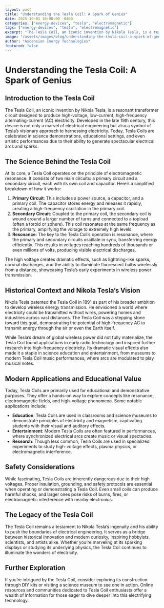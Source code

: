 ```yaml
---
layout: post
title: "Understanding the Tesla Coil: A Spark of Genius"
date: 2025-10-01 10:00:00 -0400
categories: ["energy-devices", "tesla", "electromagnetic"]
tags: ["energy-devices", "tesla", "electromagnetic"]
excerpt: "The Tesla Coil, an iconic invention by Nikola Tesla, is a resonant transformer circuit designed to produce high-voltage, low-current, high-frequency alternating-current (AC) electricity. Developed in the late 19th century, this device is not only a marvel of electrical engineering but also a symbol of Tesla’s visionary approach to harnessing electricity."
image: "/assets/images/blog/understanding-the-tesla-coil-a-spark-of-genius-hero.jpg"
author: "Ascension Energy Technologies"
featured: false
---
```


# Understanding the Tesla Coil: A Spark of Genius

## Introduction to the Tesla Coil
The Tesla Coil, an iconic invention by Nikola Tesla, is a resonant transformer circuit designed to produce high-voltage, low-current, high-frequency alternating-current (AC) electricity. Developed in the late 19th century, this device is not only a marvel of electrical engineering but also a symbol of Tesla’s visionary approach to harnessing electricity. Today, Tesla Coils are celebrated in science demonstrations, educational settings, and even artistic performances due to their ability to generate spectacular electrical arcs and sparks.

## The Science Behind the Tesla Coil
At its core, a Tesla Coil operates on the principle of electromagnetic resonance. It consists of two main circuits: a primary circuit and a secondary circuit, each with its own coil and capacitor. Here’s a simplified breakdown of how it works:

1. **Primary Circuit**: This includes a power source, a capacitor, and a primary coil. The capacitor stores energy and releases it rapidly, creating a high-frequency oscillation in the primary coil.
2. **Secondary Circuit**: Coupled to the primary coil, the secondary coil is wound around a larger number of turns and connected to a topload (often a toroid or sphere). This coil resonates at the same frequency as the primary, amplifying the voltage to extremely high levels.
3. **Resonance**: The key to the Tesla Coil’s operation is resonance, where the primary and secondary circuits oscillate in sync, transferring energy efficiently. This results in voltages reaching hundreds of thousands or even millions of volts, producing visible electrical discharges.

The high voltage creates dramatic effects, such as lightning-like sparks, coronal discharges, and the ability to illuminate fluorescent bulbs wirelessly from a distance, showcasing Tesla’s early experiments in wireless power transmission.

## Historical Context and Nikola Tesla’s Vision
Nikola Tesla patented the Tesla Coil in 1891 as part of his broader ambition to develop wireless energy transmission. He envisioned a world where electricity could be transmitted without wires, powering homes and industries across vast distances. The Tesla Coil was a stepping stone toward this goal, demonstrating the potential of high-frequency AC to transmit energy through the air or even the Earth itself.

While Tesla’s dream of global wireless power did not fully materialize, the Tesla Coil found applications in early radio technology and inspired further research into high-frequency electricity. Its dramatic visual effects also made it a staple in science education and entertainment, from museums to modern Tesla Coil music performances, where arcs are modulated to play musical notes.

## Modern Applications and Educational Value
Today, Tesla Coils are primarily used for educational and demonstrative purposes. They offer a hands-on way to explore concepts like resonance, electromagnetic fields, and high-voltage phenomena. Some notable applications include:

- **Education**: Tesla Coils are used in classrooms and science museums to demonstrate principles of electricity and magnetism, captivating students with their visual and auditory effects.
- **Entertainment**: Modern Tesla Coils are often featured in performances, where synchronized electrical arcs create music or visual spectacles.
- **Research**: Though less common, Tesla Coils are used in specialized experiments to study high-voltage effects, plasma physics, or electromagnetic interference.

## Safety Considerations
While fascinating, Tesla Coils are inherently dangerous due to their high voltages. Proper insulation, grounding, and safety protocols are essential when operating or demonstrating a Tesla Coil. Even small coils can produce harmful shocks, and larger ones pose risks of burns, fires, or electromagnetic interference with nearby electronics.

## The Legacy of the Tesla Coil
The Tesla Coil remains a testament to Nikola Tesla’s ingenuity and his ability to push the boundaries of electrical engineering. It serves as a bridge between historical innovation and modern curiosity, inspiring hobbyists, scientists, and artists alike. Whether you’re marveling at its sparking displays or studying its underlying physics, the Tesla Coil continues to illuminate the wonders of electricity.

## Further Exploration
If you’re intrigued by the Tesla Coil, consider exploring its construction through DIY kits or visiting a science museum to see one in action. Online resources and communities dedicated to Tesla Coil enthusiasts offer a wealth of information for those eager to dive deeper into this electrifying technology.